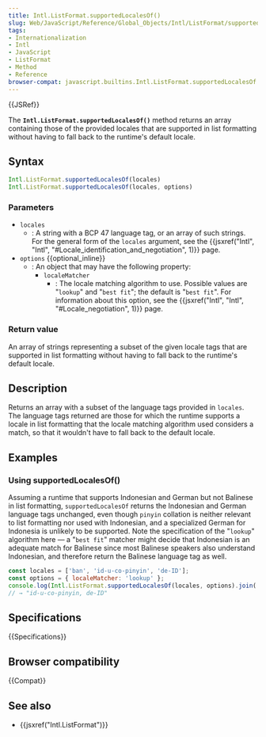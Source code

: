 ```yaml
---
title: Intl.ListFormat.supportedLocalesOf()
slug: Web/JavaScript/Reference/Global_Objects/Intl/ListFormat/supportedLocalesOf
tags:
- Internationalization
- Intl
- JavaScript
- ListFormat
- Method
- Reference
browser-compat: javascript.builtins.Intl.ListFormat.supportedLocalesOf
---
```

{{JSRef}}

The **`Intl.ListFormat.supportedLocalesOf()`** method returns an array
containing those of the provided locales that are supported in list formatting
without having to fall back to the runtime's default locale.

## Syntax

```js
Intl.ListFormat.supportedLocalesOf(locales)
Intl.ListFormat.supportedLocalesOf(locales, options)
```

### Parameters

*   `locales`
    *   : A string with a BCP 47 language tag, or an array of such strings. For the
        general form of the `locales` argument, see the
        {{jsxref("Intl",
		"Intl", "#Locale_identification_and_negotiation", 1)}}
        page.
*   `options` {{optional_inline}}
    *   : An object that may have the following property:
        *   `localeMatcher`
            *   : The locale matching algorithm to use. Possible values are "`lookup`"
                and "`best fit`"; the default is "`best fit`". For information about
                this option, see the
                {{jsxref("Intl", "Intl", "#Locale_negotiation", 1)}}
                page.

### Return value

An array of strings representing a subset of the given locale tags that are
supported in list formatting without having to fall back to the runtime's
default locale.

## Description

Returns an array with a subset of the language tags provided in `locales`. The
language tags returned are those for which the runtime supports a locale in list
formatting that the locale matching algorithm used considers a match, so that it
wouldn't have to fall back to the default locale.

## Examples

### Using supportedLocalesOf()

Assuming a runtime that supports Indonesian and German but not Balinese in list
formatting, `supportedLocalesOf` returns the Indonesian and German language tags
unchanged, even though `pinyin` collation is neither relevant to list formatting
nor used with Indonesian, and a specialized German for Indonesia is unlikely to
be supported. Note the specification of the "`lookup`" algorithm here — a
"`best fit`" matcher might decide that Indonesian is an adequate match for
Balinese since most Balinese speakers also understand Indonesian, and therefore
return the Balinese language tag as well.

```js
const locales = ['ban', 'id-u-co-pinyin', 'de-ID'];
const options = { localeMatcher: 'lookup' };
console.log(Intl.ListFormat.supportedLocalesOf(locales, options).join(', '));
// → "id-u-co-pinyin, de-ID"
```

## Specifications

{{Specifications}}

## Browser compatibility

{{Compat}}

## See also

*   {{jsxref("Intl.ListFormat")}}
